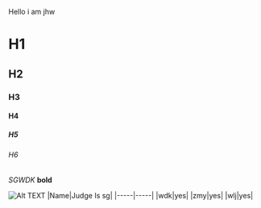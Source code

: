 Hello i am jhw
# H1
## H2
### H3
#### H4
##### H5
###### H6
*SGWDK*
**bold**

![Alt TEXT](https://raw.githubusercontent.com/shiep18/EIS2020/master/markdowncheatsheet.JPG)
|Name|Judge Is sg|
|-----|-----|
|wdk|yes|
|zmy|yes|
|wlj|yes|



